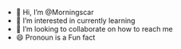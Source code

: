 - 👋 Hi, I’m @Morningscar
- 👀 I’m interested in currently learning 
- 💞️ I’m looking to collaborate on how to reach me 
- 😄 Pronoun is a Fun fact

<!---
Morningscar/Morningscar is a ✨ special ✨ repository because its `README.md` (this file) appears on your GitHub profile.
You can click the Preview link to take a look at your changes.
--->
